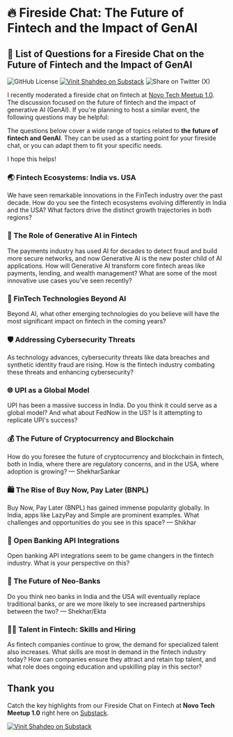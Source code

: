 # 🔥 Fireside Chat: The Future of Fintech and the Impact of GenAI

## 📓 List of Questions for a Fireside Chat on the Future of Fintech and the Impact of GenAI

![GitHub License](https://img.shields.io/github/license/vinitshahdeo/FinTech-GenAI-Fireside-Chat?logo=github) [![Vinit Shahdeo on Substack](https://img.shields.io/badge/Substack-%23006f5c.svg?style=flat&logo=substack&logoColor=FF6719)](https://vinitshahdeo.substack.com/p/fintech-fireside-chat) ![Share on Twitter (X)](https://img.shields.io/twitter/url?url=https%3A%2F%2Fvinitshahdeo.substack.com%2Fp%2Ffintech-fireside-chat)



I recently moderated a fireside chat on fintech at [Novo Tech Meetup 1.0](https://lu.ma/ktjderm7). The discussion focused on the future of fintech and the impact of generative AI (GenAI). If you're planning to host a similar event, the following questions may be helpful:

The questions below cover a wide range of topics related to **the future of fintech and GenAI**. They can be used as a starting point for your fireside chat, or you can adapt them to fit your specific needs.

I hope this helps!

### 🌏 Fintech Ecosystems: India vs. USA

We have seen remarkable innovations in the FinTech industry over the past decade. How do you see the fintech ecosystems evolving differently in India and the USA? What factors drive the distinct growth trajectories in both regions?

### 🤖 The Role of Generative AI in Fintech
The payments industry has used AI for decades to detect fraud and build more secure networks, and now Generative AI is the new poster child of AI applications. How will Generative AI transform core fintech areas like payments, lending, and wealth management? What are some of the most innovative use cases you’ve seen recently?

### 🚀 FinTech Technologies Beyond AI
Beyond AI, what other emerging technologies do you believe will have the most significant impact on fintech in the coming years?

### 🛡️ Addressing Cybersecurity Threats
As technology advances, cybersecurity threats like data breaches and synthetic identity fraud are rising. How is the fintech industry combating these threats and enhancing cybersecurity?

### 🌐 UPI as a Global Model
UPI has been a massive success in India. Do you think it could serve as a global model? And what about FedNow in the US? Is it attempting to replicate UPI's success?

### 💰 The Future of Cryptocurrency and Blockchain
How do you foresee the future of cryptocurrency and blockchain in fintech, both in India, where there are regulatory concerns, and in the USA, where adoption is growing? — ShekharSankar

### 🛍️ The Rise of Buy Now, Pay Later (BNPL)
Buy Now, Pay Later (BNPL) has gained immense popularity globally. In India, apps like LazyPay and Simple are prominent examples. What challenges and opportunities do you see in this space? — Shikhar

### 🔗 Open Banking API Integrations
Open banking API integrations seem to be game changers in the fintech industry. What is your perspective on this?

### 🏦 The Future of Neo-Banks
Do you think neo banks in India and the USA will eventually replace traditional banks, or are we more likely to see increased partnerships between the two? — Shekhar/Ekta

### 🧑‍💼 Talent in Fintech: Skills and Hiring
As fintech companies continue to grow, the demand for specialized talent also increases. What skills are most in demand in the fintech industry today? How can companies ensure they attract and retain top talent, and what role does ongoing education and upskilling play in this sector?

## Thank you

Catch the key highlights from our Fireside Chat on Fintech at **Novo Tech Meetup 1.0** right here on [Substack](https://vinitshahdeo.substack.com/p/fintech-fireside-chat).

[![Vinit Shahdeo on Substack](https://img.shields.io/badge/Substack-%23006f5c.svg?style=flat&logo=substack&logoColor=FF6719)](https://vinitshahdeo.substack.com/p/fintech-fireside-chat)
